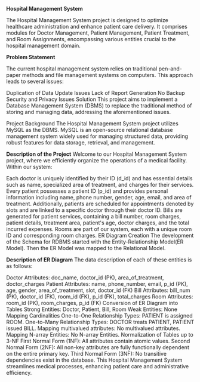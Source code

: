 
**Hospital Management System**

The Hospital Management System project is designed to optimize healthcare administration and enhance patient care delivery. It comprises modules for Doctor Management, Patient Management, Patient Treatment, and Room Assignments, encompassing various entities crucial to the hospital management domain.

**Problem Statement**

The current hospital management system relies on traditional pen-and-paper methods and file management systems on computers. This approach leads to several issues:

Duplication of Data
Update Issues
Lack of Report Generation
No Backup
Security and Privacy Issues
Solution
This project aims to implement a Database Management System (DBMS) to replace the traditional method of storing and managing data, addressing the aforementioned issues.

Project Background
The Hospital Management System project utilizes MySQL as the DBMS. MySQL is an open-source relational database management system widely used for managing structured data, providing robust features for data storage, retrieval, and management.

**Description of the Project**
Welcome to our Hospital Management System project, where we efficiently organize the operations of a medical facility. Within our system:

Each doctor is uniquely identified by their ID (d_id) and has essential details such as name, specialized area of treatment, and charges for their services.
Every patient possesses a patient ID (p_id) and provides personal information including name, phone number, gender, age, email, and area of treatment. Additionally, patients are scheduled for appointments denoted by slots and are linked to a specific doctor through their doctor ID.
Bills are generated for patient services, containing a bill number, room charges, patient details, treatment area, patient's age, doctor charges, and the total incurred expenses.
Rooms are part of our system, each with a unique room ID and corresponding room charges.
ER Diagram Creation
The development of the Schema for RDBMS started with the Entity-Relationship Model(ER Model). Then the ER Model was mapped to the Relational Model.

**Description of ER Diagram**
The data description of each of these entities is as follows:

Doctor
Attributes: doc_name, doctor_id (PK), area_of_treatment, doctor_charges
Patient
Attributes: name, phone_number, email, p_id (PK), age, gender, area_of_treatment, slot, doctor_id (FK)
Bill
Attributes: bill_num (PK), doctor_id (FK), room_id (FK), p_id (FK), total_charges
Room
Attributes: room_id (PK), room_charges, p_id (FK)
Conversion of ER Diagram into Tables
Strong Entities: Doctor, Patient, Bill, Room
Weak Entities: None
Mapping Cardinalities
One-to-One Relationship Types: PATIENT is assigned ROOM.
One-to-Many Relationship Types: DOCTOR treats PATIENT, PATIENT issued BILL.
Mapping multivalued attributes: No multivalued attributes.
Mapping N-array Entities: No N-array Entities.
Normalization of Tables up to 3-NF
First Normal Form (1NF): All attributes contain atomic values.
Second Normal Form (2NF): All non-key attributes are fully functionally dependent on the entire primary key.
Third Normal Form (3NF): No transitive dependencies exist in the database.
This Hospital Management System streamlines medical processes, enhancing patient care and administrative efficiency.




